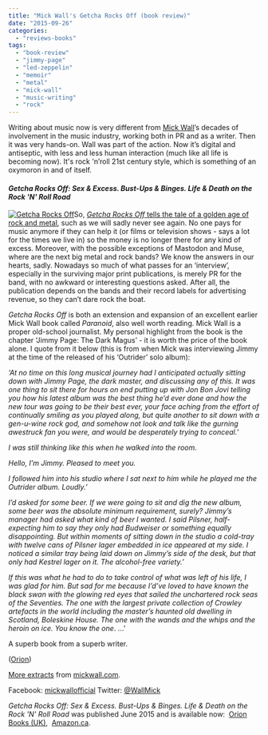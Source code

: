 ```yaml
---
title: "Mick Wall's Getcha Rocks Off (book review)"
date: "2015-09-26"
categories: 
  - "reviews-books"
tags: 
  - "book-review"
  - "jimmy-page"
  - "led-zeppelin"
  - "memoir"
  - "metal"
  - "mick-wall"
  - "music-writing"
  - "rock"
---
```


Writing about music now is very different from [Mick Wall](http://mickwall.com/)’s decades of involvement in the music industry, working both in PR and as a writer. Then it was very hands-on. Wall was part of the action. Now it’s digital and antiseptic, with less and less human interaction (much like all life is becoming now). It's rock 'n’roll 21st century style, which is something of an oxymoron in and of itself.

#### _Getcha Rocks Off: Sex & Excess. Bust-Ups & Binges. Life & Death on the Rock 'N' Roll Road_

[![Getcha Rocks Off](https://hellbound.ca/wp-content/uploads/2015/09/Getcha-Rocks-Off.jpg)](https://hellbound.ca/wp-content/uploads/2015/09/Getcha-Rocks-Off.jpg)So, [_Getcha Rocks Off_ tells the tale of a golden age of rock and metal](http://mickwall.com/?page_id=16), such as we will sadly never see again. No one pays for music anymore if they can help it (or films or television shows - says a lot for the times we live in) so the money is no longer there for any kind of excess. Moreover, with the possible exceptions of Mastodon and Muse, where are the next big metal and rock bands? We know the answers in our hearts, sadly. Nowadays so much of what passes for an ‘interview’, especially in the surviving major print publications, is merely PR for the band, with no awkward or interesting questions asked. After all, the publication depends on the bands and their record labels for advertising revenue, so they can’t dare rock the boat.

_Getcha Rocks Off_ is both an extension and expansion of an excellent earlier Mick Wall book called _Paranoid_, also well worth reading. Mick Wall is a proper old-school journalist. My personal highlight from the book is the chapter ‘Jimmy Page: The Dark Magus’ - it is worth the price of the book alone. I quote from it below (this is from when Mick was interviewing Jimmy at the time of the released of his ‘Outrider’ solo album):

_‘At no time on this long musical journey had I anticipated actually sitting down with Jimmy Page, the dark master, and discussing any of this. It was one thing to sit there for hours on end putting up with Jon Bon Jovi telling you how his latest album was the best thing he’d ever done and how the new tour was going to be their best ever, your face aching from the effort of continually smiling as you played along, but quite another to sit down with a gen-u-wine rock god, and somehow not look and talk like the gurning awestruck fan you were, and would be desperately trying to conceal.’_

_I was still thinking like this when he walked into the room._

_Hello, I’m Jimmy. Pleased to meet you._

_I followed him into his studio where I sat next to him while he played me the Outrider album. Loudly.’_

_I’d asked for some beer. If we were going to sit and dig the new album, some beer was the absolute minimum requirement, surely? Jimmy’s manager had asked what kind of beer I wanted. I said Pilsner, half-expecting him to say they only had Budweiser or something equally disappointing. But within moments of sitting down in the studio a cold-tray with twelve cans of Pilsner lager embedded in ice appeared at my side. I noticed a similar tray being laid down on Jimmy’s side of the desk, but that only had Kestrel lager on it. The alcohol-free variety.’_

_If this was what he had to do to take control of what was left of his life, I was glad for him. But sad for me because I’d’ve loved to have known the black swan with the glowing red eyes that sailed the unchartered rock seas of the Seventies. The one with the largest private collection of Crowley artefacts in the world including the master’s haunted old dwelling in Scotland, Boleskine House. The one with the wands and the whips and the heroin on ice. You know the one_. ...’

A superb book from a superb writer.

([Orion](http://www.orionbooks.co.uk))

[More extracts](http://mickwall.com/?m=201506) from [mickwall.com](http://mickwall.com).

Facebook: [mickwallofficial](https://www.facebook.com/mickwallofficial) Twitter: [@WallMick](https://twitter.com/WallMick)

_Getcha Rocks Off: Sex & Excess. Bust-Ups & Binges. Life & Death on the Rock 'N' Roll Road_ was published June 2015 and is available now:  [Orion Books (UK)](https://www.orionbooks.co.uk/books/detail.page?isbn=9781409159797),  [Amazon.ca](http://www.amazon.ca/Getcha-Rocks-off-Excess-Bust-Ups/dp/1409159795).
